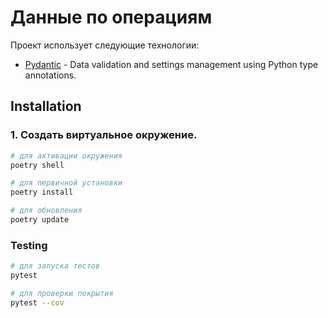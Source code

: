 # Данные по операциям

Проект использует следующие технологии:
- [Pydantic](https://docs.pydantic.dev/) - Data validation and settings management using Python type annotations.

## Installation

### 1. Создать виртуальное окружение.

```sh
# для активации окружения
poetry shell
```
```sh
# для первичной установки
poetry install
```
```sh
# для обновления
poetry update
```

### Testing
```sh
# для запуска тестов
pytest
```
```sh
# для проверки покрытия
pytest --cov
```